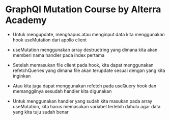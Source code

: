 # GraphQl Mutation Course by Alterra Academy

- Untuk mengupdate, menghapus atau menginput data kita menggunakan hook useMutation dari apollo client

- useMutation menggunakan array destructring yang dimana kita akan memberi nama handler pada index pertama

- Setelah memasukan file client pada hook, kita dapat menggunakan refetchQueries yang dimana file akan terupdate sesuai dengan yang kita inginkan

- Atau kita juga dapat menggunakan refetch pada useQuery hook dan memanggilnya sesudah handler kita digunakan

- Untuk menggunakan handler yang sudah kita masukan pada array useMutation, kita harus memasukan variabel terlebih dahulu agar data yang kita tuju sudah benar